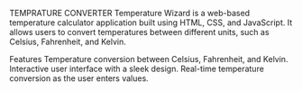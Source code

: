 TEMPRATURE CONVERTER
Temperature Wizard is a web-based temperature calculator application built using HTML, CSS, and JavaScript. 
It allows users to convert temperatures between different units, such as Celsius, Fahrenheit, and Kelvin.

Features
Temperature conversion between Celsius, Fahrenheit, and Kelvin.
Interactive user interface with a sleek design.
Real-time temperature conversion as the user enters values.
